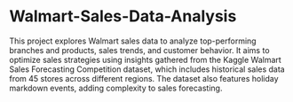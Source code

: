 # Walmart-Sales-Data-Analysis
This project explores Walmart sales data to analyze top-performing branches and products, sales trends, and customer behavior. It aims to optimize sales strategies using insights gathered from the Kaggle Walmart Sales Forecasting Competition dataset, which includes historical sales data from 45 stores across different regions. The dataset also features holiday markdown events, adding complexity to sales forecasting.
